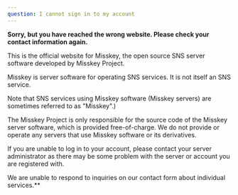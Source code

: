```yaml
---
question: I cannot sign in to my account
---
```


**Sorry, but you have reached the wrong website. Please check your contact information again.**

This is the official website for Misskey, the open source SNS server software developed by Misskey Project.

Misskey is server software for operating SNS services. It is not itself an SNS service.

Note that SNS services using Misskey software (Misskey servers) are sometimes referred to as "Misskey".)

The Misskey Project is only responsible for the source code of the Misskey server software, which is provided free-of-charge. We do not provide or operate any servers that use Misskey software or its derivatives.

If you are unable to log in to your account, please contact your server administrator as there may be some problem with the server or account you are registered with.

We are unable to respond to inquiries on our contact form about individual services.\*\*
